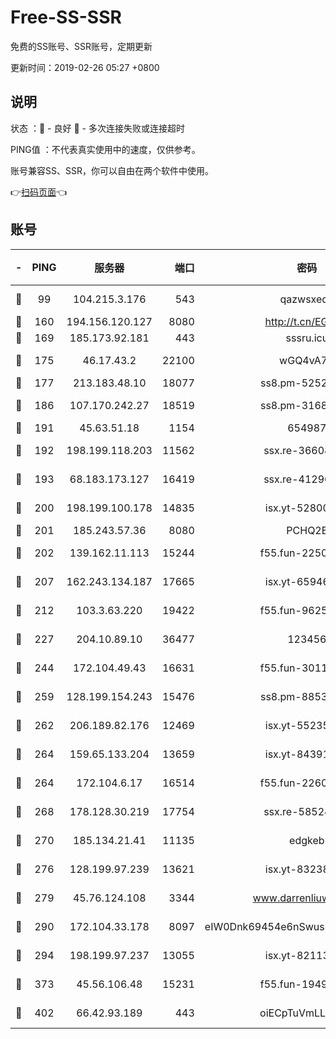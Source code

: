 # Free-SS-SSR

免费的SS账号、SSR账号，定期更新

更新时间：2019-02-26 05:27 +0800

## 说明

状态     ：🙂 - 良好 🙁 - 多次连接失败或连接超时

PING值   ：不代表真实使用中的速度，仅供参考。

账号兼容SS、SSR，你可以自由在两个软件中使用。

👉[扫码页面](https://liesauer.github.io/free-ss-ssr.github.io/)👈

## 账号

|-|PING|服务器|端口|密码|加密方式|区域|
|:----:|:----:|:-----:|-----:|:----:|:----:|:----:|
|🙂|99|104.215.3.176|543|qazwsxedc|aes-256-gcm|JP|
|🙂|160|194.156.120.127|8080|http://t.cn/EGJIyrl|rc4-md5|RU|
|🙂|169|185.173.92.181|443|sssru.icu|rc4-md5|RU|
|🙂|175|46.17.43.2|22100|wGQ4vA7D|aes-256-gcm|RU|
|🙂|177|213.183.48.10|18077|ss8.pm-52520376|rc4-md5|RU|
|🙂|186|107.170.242.27|18519|ss8.pm-31689702|aes-256-cfb|US|
|🙂|191|45.63.51.18|1154|654987|chacha20|US|
|🙂|192|198.199.118.203|11562|ssx.re-36608339|aes-256-cfb|US|
|🙂|193|68.183.173.127|16419|ssx.re-41296658|aes-256-cfb|US|
|🙂|200|198.199.100.178|14835|isx.yt-52800132|aes-256-cfb|US|
|🙂|201|185.243.57.36|8080|PCHQ2E|rc4-md5|US|
|🙂|202|139.162.11.113|15244|f55.fun-22509021|aes-256-cfb|SG|
|🙂|207|162.243.134.187|17665|isx.yt-65946104|aes-256-cfb|US|
|🙂|212|103.3.63.220|19422|f55.fun-96253224|aes-256-cfb|SG|
|🙂|227|204.10.89.10|36477|123456|aes-256-cfb|US|
|🙂|244|172.104.49.43|16631|f55.fun-30118165|aes-256-cfb|SG|
|🙂|259|128.199.154.243|15476|ss8.pm-88536121|aes-256-cfb|SG|
|🙂|262|206.189.82.176|12469|isx.yt-55235157|aes-256-cfb|SG|
|🙂|264|159.65.133.204|13659|isx.yt-84391225|aes-256-cfb|SG|
|🙂|264|172.104.6.17|16514|f55.fun-22605717|aes-256-cfb|US|
|🙂|268|178.128.30.219|17754|ssx.re-58524965|aes-256-cfb|SG|
|🙂|270|185.134.21.41|11135|edgkeb|aes-256-cfb|GB|
|🙂|276|128.199.97.239|13621|isx.yt-83238586|aes-256-cfb|SG|
|🙂|279|45.76.124.108|3344|www.darrenliuwei.com|aes-256-cfb|AU|
|🙂|290|172.104.33.178|8097|eIW0Dnk69454e6nSwuspv9DmS201tQ0D|aes-256-cfb|SG|
|🙂|294|198.199.97.237|13055|isx.yt-82113770|aes-256-cfb|US|
|🙂|373|45.56.106.48|15231|f55.fun-19499704|aes-256-cfb|US|
|🙂|402|66.42.93.189|443|oiECpTuVmLLxk4Ts|aes-256-cfb|US|
